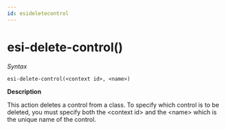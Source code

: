 ```yaml
---
id: esideletecontrol
---
```


# esi-delete-control()

*Syntax*

```
esi-delete-control(<context id>, <name>)
```

**Description**

This action deletes a control from a class. To specify which control is to be deleted, you must specify both the \<context id> and the \<name> which is the unique name of the control.